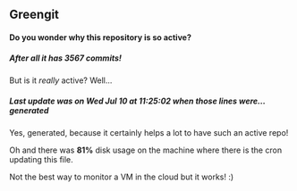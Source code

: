 ## Greengit

#### Do you wonder why this repository is so active?

##### After all it has 3567 commits!

But is it *really* active? Well...

##### Last update was on Wed Jul 10 at 11:25:02 when those lines were... generated

Yes, generated, because it certainly helps a lot to have such an active repo!

Oh and there was **81%** disk usage on the machine
where there is the cron updating this file.

Not the best way to monitor a VM in the cloud but it works! :)
